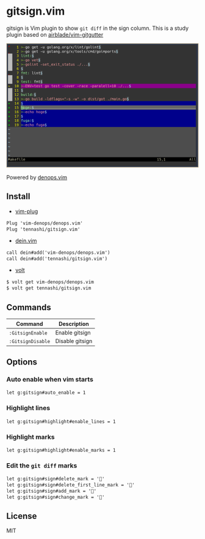 # gitsign.vim
gitsign is Vim plugin to show `git diff` in the sign column.
This is a study plugin based on [airblade/vim-gitgutter](https://github.com/airblade/vim-gitgutter)

![screenshot](./screenshot.png)

Powered by [denops.vim](https://github.com/vim-denops/denops.vim)

## Install
* [vim-plug](https://github.com/junegunn/vim-plug)

```vim
Plug 'vim-denops/denops.vim'
Plug 'tennashi/gitsign.vim'
```

* [dein.vim](https://github.com/Shougo/dein.vim)

```vim
call dein#add('vim-denops/denops.vim')
call dein#add('tennashi/gitsign.vim')
```

* [volt](https://github.com/vim-volt/volt)

```bash
$ volt get vim-denops/denops.vim
$ volt get tennashi/gitsign.vim
```

## Commands
| Command | Description |
| ------- | ----------- |
| `:GitsignEnable` | Enable gitsign |
| `:GitsignDisable` | Disable gitsign |

## Options
### Auto enable when vim starts
```vim
let g:gitsign#auto_enable = 1
```

### Highlight lines
```vim
let g:gitsign#highlight#enable_lines = 1
```

### Highlight marks
```vim
let g:gitsign#highlight#enable_marks = 1
```

### Edit the `git diff` marks
```vim
let g:gitsign#sign#delete_mark = '󿕂'
let g:gitsign#sign#delete_first_line_mark = '󿕛'
let g:gitsign#sign#add_mark = '󿕓'
let g:gitsign#sign#change_mark = '󿕓'
```

## License
MIT
